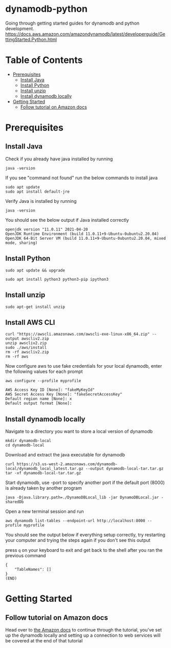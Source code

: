 # dynamodb-python
Going through getting started guides for dynamodb and python development. https://docs.aws.amazon.com/amazondynamodb/latest/developerguide/GettingStarted.Python.html

# Table of Contents

- [Prerequisites](#prerequisites)
    - [Install Java](#install-java)
    - [Install Python](#install-python)
    - [Install unzip](#install-unzip)
    - [Install dynamodb locally](#install-dynamodb-locally)
- [Getting Started](#getting-started)
    - [Follow tutorial on Amazon docs](#follow-tutorial-on-amazon-docs)

# Prerequisites
## Install Java
Check if you already have java installed by running
```
java -version
```

If you see "command not found" run the below commands to install java
```
sudo apt update
sudo apt install default-jre
```

Verify Java is installed by running
```
java -version
```

You should see the below output if Java installed correctly 
```
openjdk version "11.0.11" 2021-04-20
OpenJDK Runtime Environment (build 11.0.11+9-Ubuntu-0ubuntu2.20.04)
OpenJDK 64-Bit Server VM (build 11.0.11+9-Ubuntu-0ubuntu2.20.04, mixed mode, sharing)
```

## Install Python
```
sudo apt update && upgrade
```
```
sudo apt install python3 python3-pip ipython3
```

## Install unzip
```
sudo apt-get install unzip
```

## Install AWS CLI
```
curl "https://awscli.amazonaws.com/awscli-exe-linux-x86_64.zip" --output awscliv2.zip
unzip awscliv2.zip
sudo ./aws/install
rm -rf awscliv2.zip
rm -rf aws
```

Now configure aws to use fake credentials for your local dynamodb, enter the following values for each prompt
```
aws configure --profile myprofile
```
```
AWS Access Key ID [None]: "fakeMyKeyId"
AWS Secret Access Key [None]: "fakeSecretAccessKey"
Default region name [None]: x
Default output format [None]:
```

## Install dynamodb locally
Navigate to a directory you want to store a local version of dynamodb
```
mkdir dynamodb-local
cd dynamodb-local
```

Download and extract the java executable for dynamodb
```
curl https://s3.us-west-2.amazonaws.com/dynamodb-local/dynamodb_local_latest.tar.gz --output dynamodb-local-tar.tar.gz
tar -xf dynamodb-local-tar.tar.gz
```

Start dynamodb, use -port to specify another port if the default port (8000) is already taken by another program
```
java -Djava.library.path=./DynamoDBLocal_lib -jar DynamoDBLocal.jar -sharedDb
```

Open a new terminal session and run
```
aws dynamodb list-tables --endpoint-url http://localhost:8000 --profile myprofile
```

You should see the output below if everything setup correctly, try restarting your computer and trying the steps again if you don't see this output

press `q` on your keyboard to exit and get back to the shell after you ran the previous command
```
{
    "TableNames": []
}
(END)
```


# Getting Started

## Follow tutorial on Amazon docs
Head over to [the Amazon docs](https://docs.aws.amazon.com/amazondynamodb/latest/developerguide/GettingStarted.Python.01.html) to continue through the tutorial, you've set up the dynamodb locally and setting up a connection to web services will be covered at the end of that tutorial

